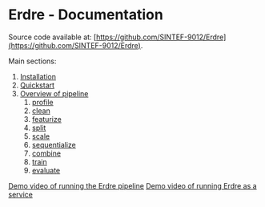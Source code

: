 # Erdre - Documentation

Source code available at: [https://github.com/SINTEF-9012/Erdre](https://github.com/SINTEF-9012/Erdre).

Main sections:

1. [Installation](tutorials/01_installation.md)
2. [Quickstart](tutorials/02_quickstart.md)
3. [Overview of pipeline](tutorials/03_pipeline.md)
    1.  [profile](tutorials/stages/01_profile.md)
    2.  [clean](tutorials/stages/02_clean.md)
    3.  [featurize](tutorials/stages/03_featurize.md)
    4.  [split](tutorials/stages/04_split.md)
    5.  [scale](tutorials/stages/05_scale.md)
    6.  [sequentialize](tutorials/stages/06_sequentialize.md)
    7.  [combine](tutorials/stages/07_combine.md)
    8.  [train](tutorials/stages/08_train.md)
    9.  [evaluate](tutorials/stages/09_evaluate.md)

[Demo video of running the Erdre pipeline](demo.html)
[Demo video of running Erdre as a service](demo_service.html)

